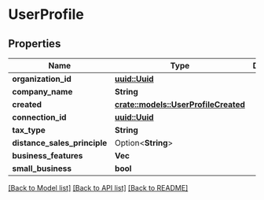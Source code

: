 # UserProfile

## Properties

Name | Type | Description | Notes
------------ | ------------- | ------------- | -------------
**organization_id** | [**uuid::Uuid**](uuid::Uuid.md) |  | 
**company_name** | **String** |  | 
**created** | [**crate::models::UserProfileCreated**](UserProfile_created.md) |  | 
**connection_id** | [**uuid::Uuid**](uuid::Uuid.md) |  | 
**tax_type** | **String** |  | 
**distance_sales_principle** | Option<**String**> |  | 
**business_features** | **Vec<String>** |  | 
**small_business** | **bool** |  | 

[[Back to Model list]](../README.md#documentation-for-models) [[Back to API list]](../README.md#documentation-for-api-endpoints) [[Back to README]](../README.md)


